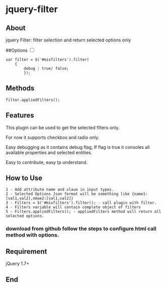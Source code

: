 # jquery-filter

## About
jquery Filter: filter selection and return selected options only

##Options
    <input class="filter pull"  type="checkbox" name="city" val="gurgaon">
 

	var filter = $('#mixfilters').filter(
		{
			debug : true/ false;
			});
		
## Methods 
	filter.appliedFilters();
## Features

This plugin can be used to get the selected filters only.

For now it supports checkbox and radio only.

Easy debugging as it contains debug flag, If flag is true it consoles all available properties and selected entities.

Easy to contribute, easy tp understand.

## How to Use 
	1 - Add attribute name and vlaue in input types. 
	2 - Selected Options Json format will be something like {name1:[val1,val2],nmae2:[val1,val2]}
	3 - Filters = $('#mixfilters').filter(); - call plugin with filter.
	4 - Filters variable will contain complete object of filters
	5 - Filters.appliedFilters(); - appliedFilters method will return all selected options.
### download from github follow the steps to configure html call method with options.

## Requirement 
  jQuery 1.7+

## End 
                  
